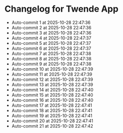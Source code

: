 # Changelog for Twende App

- Auto-commit 1 at 2025-10-28 22:47:36
- Auto-commit 2 at 2025-10-28 22:47:36
- Auto-commit 3 at 2025-10-28 22:47:36
- Auto-commit 4 at 2025-10-28 22:47:37
- Auto-commit 5 at 2025-10-28 22:47:37
- Auto-commit 6 at 2025-10-28 22:47:37
- Auto-commit 7 at 2025-10-28 22:47:38
- Auto-commit 8 at 2025-10-28 22:47:38
- Auto-commit 9 at 2025-10-28 22:47:38
- Auto-commit 10 at 2025-10-28 22:47:39
- Auto-commit 11 at 2025-10-28 22:47:39
- Auto-commit 12 at 2025-10-28 22:47:39
- Auto-commit 13 at 2025-10-28 22:47:39
- Auto-commit 14 at 2025-10-28 22:47:40
- Auto-commit 15 at 2025-10-28 22:47:40
- Auto-commit 16 at 2025-10-28 22:47:40
- Auto-commit 17 at 2025-10-28 22:47:41
- Auto-commit 18 at 2025-10-28 22:47:41
- Auto-commit 19 at 2025-10-28 22:47:41
- Auto-commit 20 at 2025-10-28 22:47:41
- Auto-commit 21 at 2025-10-28 22:47:42
